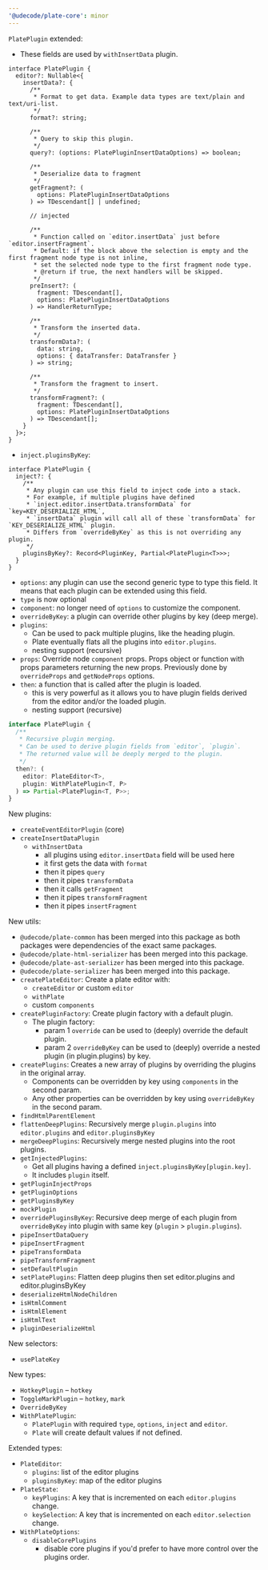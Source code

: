 ```yaml
---
'@udecode/plate-core': minor
---
```


`PlatePlugin` extended:
- These fields are used by `withInsertData` plugin.
```tsx
interface PlatePlugin {
  editor?: Nullable<{
    insertData?: { 
      /**
       * Format to get data. Example data types are text/plain and text/uri-list.
       */
      format?: string;
    
      /**
       * Query to skip this plugin.
       */
      query?: (options: PlatePluginInsertDataOptions) => boolean;
    
      /**
       * Deserialize data to fragment
       */
      getFragment?: (
        options: PlatePluginInsertDataOptions
      ) => TDescendant[] | undefined;
    
      // injected
    
      /**
       * Function called on `editor.insertData` just before `editor.insertFragment`.
       * Default: if the block above the selection is empty and the first fragment node type is not inline,
       * set the selected node type to the first fragment node type.
       * @return if true, the next handlers will be skipped.
       */
      preInsert?: (
        fragment: TDescendant[],
        options: PlatePluginInsertDataOptions
      ) => HandlerReturnType;
    
      /**
       * Transform the inserted data.
       */
      transformData?: (
        data: string,
        options: { dataTransfer: DataTransfer }
      ) => string;
    
      /**
       * Transform the fragment to insert.
       */
      transformFragment?: (
        fragment: TDescendant[],
        options: PlatePluginInsertDataOptions
      ) => TDescendant[];
    }
  }>;
}
```

- `inject.pluginsByKey`:
```tsx
interface PlatePlugin {
  inject?: {
    /**
     * Any plugin can use this field to inject code into a stack.
     * For example, if multiple plugins have defined
     * `inject.editor.insertData.transformData` for `key=KEY_DESERIALIZE_HTML`,
     * `insertData` plugin will call all of these `transformData` for `KEY_DESERIALIZE_HTML` plugin.
     * Differs from `overrideByKey` as this is not overriding any plugin.
     */
    pluginsByKey?: Record<PluginKey, Partial<PlatePlugin<T>>>;
  }
}
```

- `options`: any plugin can use the second generic type to type this field. It means that each plugin can be extended using this field.
- `type` is now optional
- `component`: no longer need of `options` to customize the component.
- `overrideByKey`: a plugin can override other plugins by key (deep merge).
- `plugins`: 
  - Can be used to pack multiple plugins, like the heading plugin.
  - Plate eventually flats all the plugins into `editor.plugins`.
  - nesting support (recursive)
- `props`: Override node `component` props. Props object or function with props parameters returning the new props. Previously done by `overrideProps` and `getNodeProps` options.
- `then`: a function that is called after the plugin is loaded.
  - this is very powerful as it allows you to have plugin fields derived from the editor and/or the loaded plugin.
  - nesting support (recursive)
```ts
interface PlatePlugin {
  /**
   * Recursive plugin merging.
   * Can be used to derive plugin fields from `editor`, `plugin`.
   * The returned value will be deeply merged to the plugin.
   */
  then?: (
    editor: PlateEditor<T>,
    plugin: WithPlatePlugin<T, P>
  ) => Partial<PlatePlugin<T, P>>;
}
```


New plugins:
- `createEventEditorPlugin` (core) 
- `createInsertDataPlugin`
  - `withInsertData`
    - all plugins using `editor.insertData` field will be used here
    - it first gets the data with `format`
    - then it pipes `query`
    - then it pipes `transformData`
    - then it calls `getFragment`
    - then it pipes `transformFragment`
    - then it pipes `insertFragment`

New utils:
- `@udecode/plate-common` has been merged into this package as both packages were dependencies of the exact same packages.
- `@udecode/plate-html-serializer` has been merged into this package.
- `@udecode/plate-ast-serializer` has been merged into this package.
- `@udecode/plate-serializer` has been merged into this package.
- `createPlateEditor`: Create a plate editor with:
  - `createEditor` or custom `editor`
  - `withPlate`
  - custom `components`
- `createPluginFactory`: Create plugin factory with a default plugin.
  - The plugin factory:
    - param 1 `override` can be used to (deeply) override the default plugin.
    - param 2 `overrideByKey` can be used to (deeply) override a nested plugin (in plugin.plugins) by key.
- `createPlugins`:  Creates a new array of plugins by overriding the plugins in the original array.
  - Components can be overridden by key using `components` in the second param.
  - Any other properties can be overridden by key using `overrideByKey` in the second param.
- `findHtmlParentElement`
- `flattenDeepPlugins`: Recursively merge `plugin.plugins` into `editor.plugins` and `editor.pluginsByKey`
- `mergeDeepPlugins`: Recursively merge nested plugins into the root plugins.
- `getInjectedPlugins`:
  - Get all plugins having a defined `inject.pluginsByKey[plugin.key]`.
  - It includes `plugin` itself.
- `getPluginInjectProps`
- `getPluginOptions`
- `getPluginsByKey`
- `mockPlugin`
- `overridePluginsByKey`: Recursive deep merge of each plugin from `overrideByKey` into plugin with same key (`plugin` > `plugin.plugins`).
- `pipeInsertDataQuery`
- `pipeInsertFragment`
- `pipeTransformData`
- `pipeTransformFragment`
- `setDefaultPlugin`
- `setPlatePlugins`: Flatten deep plugins then set editor.plugins and editor.pluginsByKey
- `deserializeHtmlNodeChildren`
- `isHtmlComment`
- `isHtmlElement`
- `isHtmlText`
- `pluginDeserializeHtml`

New selectors:
- `usePlateKey`

New types:
- `HotkeyPlugin` – `hotkey`
- `ToggleMarkPlugin` – `hotkey`, `mark`
- `OverrideByKey`
- `WithPlatePlugin`:
  - `PlatePlugin` with required `type`, `options`, `inject` and `editor`.
  - `Plate` will create default values if not defined.
  
Extended types:
- `PlateEditor`:
  - `plugins`: list of the editor plugins
  - `pluginsByKey`: map of the editor plugins
- `PlateState`:
  - `keyPlugins`: A key that is incremented on each `editor.plugins` change.
  - `keySelection`: A key that is incremented on each `editor.selection` change.
- `WithPlateOptions`:
  - `disableCorePlugins`
    - disable core plugins if you'd prefer to have more control over the plugins order.

